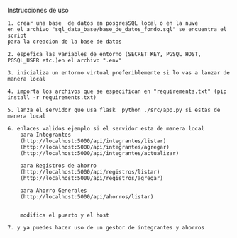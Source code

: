 Instrucciones de uso

        
    1. crear una base  de datos en posgresSQL local o en la nuve
    en el archivo "sql_data_base/base_de_datos_fondo.sql" se encuentra el script
    para la creacion de la base de datos

    2. espefica las variables de entorno (SECRET_KEY, PGSQL_HOST, PGSQL_USER etc.)en el archivo ".env"

    3. inicializa un entorno virtual preferiblemente si lo vas a lanzar de manera local

    4. importa los archivos que se especifican en "requirements.txt" (pip install -r requirements.txt)
    
    5. lanza el servidor que usa flask  python ./src/app.py si estas de manera local
    
    6. enlaces validos ejemplo si el servidor esta de manera local
        para Integrantes
        (http://localhost:5000/api/integrantes/listar) 
        (http://localhost:5000/api/integrantes/agregar)
        (http://localhost:5000/api/integrantes/actualizar)
        
        para Registros de ahorro
        (http://localhost:5000/api/registros/listar)
        (http://localhost:5000/api/registros/agregar)
        
        para Ahorro Generales
        (http://localhost:5000/api/ahorros/listar)

        
        modifica el puerto y el host 

    7. y ya puedes hacer uso de un gestor de integrantes y ahorros